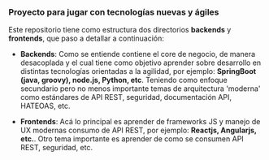 ### Proyecto para jugar con tecnologías nuevas y ágiles

Este repositorio tiene como estructura dos directorios **backends** y **frontends**, que paso a detallar a continuación:

 * **Backends**: Como se entiende contiene el core de negocio, de manera desacoplada y el cual tiene como objetivo aprender sobre desarrollo
 en distintas tecnologías orientadas a la agilidad, por ejemplo: __SpringBoot (java, groovy), node.js, Python, etc__. Teniendo como enfoque 
 secundario pero no menos importante temas de arquitectura 'moderna' como estándares de API REST, seguridad, documentación API, HATEOAS, etc.

 * **Frontends**: Acá lo principal es aprender de frameworks JS y manejo de UX modernas consumo de API REST, por ejemplo: __Reactjs, Angularjs, etc.__.
 Otro tema importante es aprender de como se consumen API REST, seguridad, etc.

